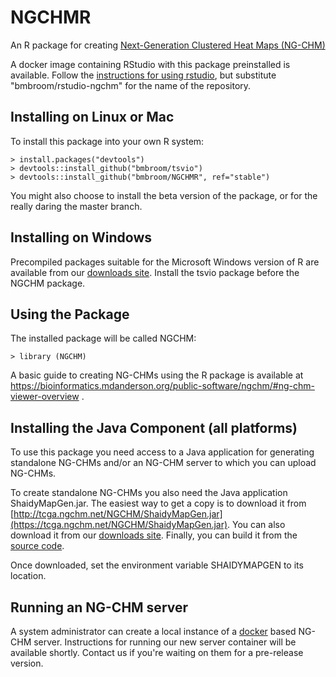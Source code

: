 # NGCHMR
An R package for creating [Next-Generation Clustered Heat Maps (NG-CHM)](https://bioinformatics.mdanderson.org/main/NG-CHM:Overview
)

A docker image containing RStudio with this package preinstalled is available.  Follow the [instructions for using rstudio](https://github.com/rocker-org/rocker/wiki/Using-the-RStudio-image), but substitute "bmbroom/rstudio-ngchm" for the name of the repository.

## Installing on Linux or Mac
To install this package into your own R system:
```
> install.packages("devtools")
> devtools::install_github("bmbroom/tsvio")
> devtools::install_github("bmbroom/NGCHMR", ref="stable")
```

You might also choose to install the beta version of the package, or for the really daring the master branch.

## Installing on Windows
Precompiled packages suitable for the Microsoft Windows version of R are available from our
[downloads site](https://www.ngchm.net/Downloads).  Install the tsvio package before the NGCHM package.

## Using the Package

The installed package will be called NGCHM:
```
> library (NGCHM)
```

A basic guide to creating NG-CHMs using the R package is available at https://bioinformatics.mdanderson.org/public-software/ngchm/#ng-chm-viewer-overview .

## Installing the Java Component (all platforms)

To use this package you need access to a Java application for generating standalone NG-CHMs and/or an NG-CHM server to which you can upload NG-CHMs.

To create standalone NG-CHMs you also need the Java application ShaidyMapGen.jar.  The easiest way to get a copy is to download it from
[http://tcga.ngchm.net/NGCHM/ShaidyMapGen.jar](https://tcga.ngchm.net/NGCHM/ShaidyMapGen.jar).
You can also download it from our [downloads site](https://www.ngchm.net/Downloads).
Finally, you can build it from the [source code](https://github.com/MD-Anderson-Bioinformatics/NG-CHM).

Once downloaded, set the environment variable SHAIDYMAPGEN to its location.

## Running an NG-CHM server

A system administrator can create a local instance of a [docker](https://www.docker.com) based NG-CHM server.  Instructions for running our new server container will be available shortly.  Contact us if you're waiting on them for a pre-release version.
